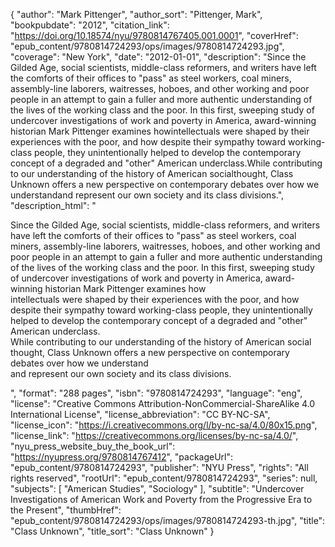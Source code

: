 {
  "author": "Mark Pittenger",
  "author_sort": "Pittenger, Mark",
  "bookpubdate": "2012",
  "citation_link": "https://doi.org/10.18574/nyu/9780814767405.001.0001",
  "coverHref": "epub_content/9780814724293/ops/images/9780814724293.jpg",
  "coverage": "New York",
  "date": "2012-01-01",
  "description": "Since the Gilded Age, social scientists, middle-class reformers, and writers have left the comforts of their offices to \"pass\" as steel workers, coal miners, assembly-line laborers, waitresses, hoboes, and other working and poor people in an attempt to gain a fuller and more authentic understanding of the lives of the working class and the poor. In this first, sweeping study of undercover investigations of work and poverty in America, award-winning historian Mark Pittenger examines howintellectuals were shaped by their experiences with the poor, and how despite their sympathy toward working-class people, they unintentionally helped to develop the contemporary concept of a degraded and \"other\" American underclass.While contributing to our understanding of the history of American socialthought, Class Unknown offers a new perspective on contemporary debates over how we understandand represent our own society and its class divisions.",
  "description_html": "<p>Since the Gilded Age, social scientists, middle-class reformers, and writers have left the comforts of their offices to \"pass\" as steel workers, coal miners, assembly-line laborers, waitresses, hoboes, and other working and poor people in an attempt to gain a fuller and more authentic understanding of the lives of the working class and the poor. In this first, sweeping study of undercover investigations of work and poverty in America, award-winning historian Mark Pittenger examines how<br>intellectuals were shaped by their experiences with the poor, and how despite their sympathy toward working-class people, they unintentionally helped to develop the contemporary concept of a degraded and \"other\" American underclass.<br>While contributing to our understanding of the history of American social<br>thought, Class Unknown offers a new perspective on contemporary debates over how we understand<br>and represent our own society and its class divisions.</p>",
  "format": "288 pages",
  "isbn": "9780814724293",
  "language": "eng",
  "license": "Creative Commons Attribution-NonCommercial-ShareAlike 4.0 International License",
  "license_abbreviation": "CC BY-NC-SA",
  "license_icon": "https://i.creativecommons.org/l/by-nc-sa/4.0/80x15.png",
  "license_link": "https://creativecommons.org/licenses/by-nc-sa/4.0/",
  "nyu_press_website_buy_the_book_url": "https://nyupress.org/9780814767412",
  "packageUrl": "epub_content/9780814724293",
  "publisher": "NYU Press",
  "rights": "All rights reserved",
  "rootUrl": "epub_content/9780814724293",
  "series": null,
  "subjects": [
    "American Studies",
    "Sociology"
  ],
  "subtitle": "Undercover Investigations of American Work and Poverty from the Progressive Era to the Present",
  "thumbHref": "epub_content/9780814724293/ops/images/9780814724293-th.jpg",
  "title": "Class Unknown",
  "title_sort": "Class Unknown"
}
